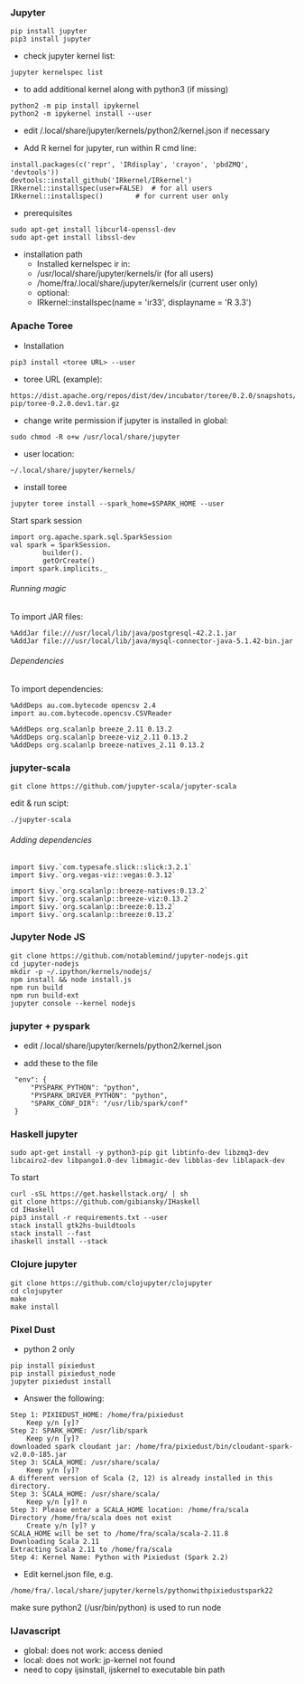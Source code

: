 ### Jupyter
```
pip install jupyter
pip3 install jupyter
```

* check jupyter kernel list:
```
jupyter kernelspec list
```

* to add additional kernel along with python3 (if missing)
```
python2 -m pip install ipykernel
python2 -m ipykernel install --user
```

* edit /.local/share/jupyter/kernels/python2/kernel.json if necessary

* Add R kernel for jupyter, run within R cmd line:
```
install.packages(c('repr', 'IRdisplay', 'crayon', 'pbdZMQ', 'devtools'))
devtools::install_github('IRkernel/IRkernel')
IRkernel::installspec(user=FALSE)  # for all users
IRkernel::installspec()  	   # for current user only
```

* prerequisites
```
sudo apt-get install libcurl4-openssl-dev
sudo apt-get install libssl-dev
```

* installation path
    * Installed kernelspec ir in:
    * /usr/local/share/jupyter/kernels/ir (for all users)
    * /home/fra/.local/share/jupyter/kernels/ir (current user only)
    * optional:
    * IRkernel::installspec(name = 'ir33', displayname = 'R 3.3')

### Apache Toree

* Installation
```
pip3 install <toree URL> --user
```

* toree URL (example):
```
https://dist.apache.org/repos/dist/dev/incubator/toree/0.2.0/snapshots/dev1/toree-pip/toree-0.2.0.dev1.tar.gz
```

* change write permission if jupyter is installed in global:
```
sudo chmod -R o+w /usr/local/share/jupyter
```

* user location:
```
~/.local/share/jupyter/kernels/
```

* install toree
```
jupyter toree install --spark_home=$SPARK_HOME --user
```

Start spark session
```
import org.apache.spark.sql.SparkSession
val spark = SparkSession.
        builder().
        getOrCreate()
import spark.implicits._
```

###### Running magic
To import JAR files:
```
%AddJar file:///usr/local/lib/java/postgresql-42.2.1.jar
%AddJar file:///usr/local/lib/java/mysql-connector-java-5.1.42-bin.jar
```

###### Dependencies
To import dependencies:
```
%AddDeps au.com.bytecode opencsv 2.4
import au.com.bytecode.opencsv.CSVReader

%AddDeps org.scalanlp breeze_2.11 0.13.2
%AddDeps org.scalanlp breeze-viz_2.11 0.13.2
%AddDeps org.scalanlp breeze-natives_2.11 0.13.2

```

### jupyter-scala

```
git clone https://github.com/jupyter-scala/jupyter-scala
```

edit & run scipt:
```
./jupyter-scala
```

###### Adding dependencies
```
import $ivy.`com.typesafe.slick::slick:3.2.1`
import $ivy.`org.vegas-viz::vegas:0.3.12`
```

```
import $ivy.`org.scalanlp::breeze-natives:0.13.2`
import $ivy.`org.scalanlp::breeze-viz:0.13.2`
import $ivy.`org.scalanlp::breeze:0.13.2`
import $ivy.`org.scalanlp::breeze:0.13.2`
```


### Jupyter Node JS
```
git clone https://github.com/notablemind/jupyter-nodejs.git
cd jupyter-nodejs
mkdir -p ~/.ipython/kernels/nodejs/
npm install && node install.js
npm run build
npm run build-ext
jupyter console --kernel nodejs
```


### jupyter + pyspark
* edit /.local/share/jupyter/kernels/python2/kernel.json

* add these to the file
```
 "env": {
     "PYSPARK_PYTHON": "python",
     "PYSPARK_DRIVER_PYTHON": "python",
     "SPARK_CONF_DIR": "/usr/lib/spark/conf"
 }
```

### Haskell jupyter
```
sudo apt-get install -y python3-pip git libtinfo-dev libzmq3-dev libcairo2-dev libpango1.0-dev libmagic-dev libblas-dev liblapack-dev
```
To start
```
curl -sSL https://get.haskellstack.org/ | sh
git clone https://github.com/gibiansky/IHaskell
cd IHaskell
pip3 install -r requirements.txt --user
stack install gtk2hs-buildtools
stack install --fast
ihaskell install --stack
```


### Clojure jupyter
```
git clone https://github.com/clojupyter/clojupyter
cd clojupyter
make
make install
```

### Pixel Dust
* python 2 only
```
pip install pixiedust
pip install pixiedust_node
jupyter pixiedust install
```

* Answer the following:

```
Step 1: PIXIEDUST_HOME: /home/fra/pixiedust
	Keep y/n [y]?
Step 2: SPARK_HOME: /usr/lib/spark
	Keep y/n [y]?
downloaded spark cloudant jar: /home/fra/pixiedust/bin/cloudant-spark-v2.0.0-185.jar
Step 3: SCALA_HOME: /usr/share/scala/
	Keep y/n [y]?
A different version of Scala (2, 12) is already installed in this directory.
Step 3: SCALA_HOME: /usr/share/scala/
	Keep y/n [y]? n
Step 3: Please enter a SCALA_HOME location: /home/fra/scala
Directory /home/fra/scala does not exist
	Create y/n [y]? y
SCALA_HOME will be set to /home/fra/scala/scala-2.11.8
Downloading Scala 2.11
Extracting Scala 2.11 to /home/fra/scala
Step 4: Kernel Name: Python with Pixiedust (Spark 2.2)
```

* Edit kernel.json file, e.g.
```
/home/fra/.local/share/jupyter/kernels/pythonwithpixiedustspark22
```
make sure python2 (/usr/bin/python) is used to run node

### IJavascript

* global: does not work: access denied
* local: does not work: jp-kernel not found
* need to copy ijsinstall, ijskernel to executable bin path
